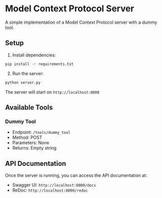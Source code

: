 # Model Context Protocol Server

A simple implementation of a Model Context Protocol server with a dummy tool.

## Setup

1. Install dependencies:
```bash
pip install -r requirements.txt
```

2. Run the server:
```bash
python server.py
```

The server will start on `http://localhost:8000`

## Available Tools

### Dummy Tool
- Endpoint: `/tools/dummy_tool`
- Method: POST
- Parameters: None
- Returns: Empty string

## API Documentation

Once the server is running, you can access the API documentation at:
- Swagger UI: `http://localhost:8000/docs`
- ReDoc: `http://localhost:8000/redoc`
